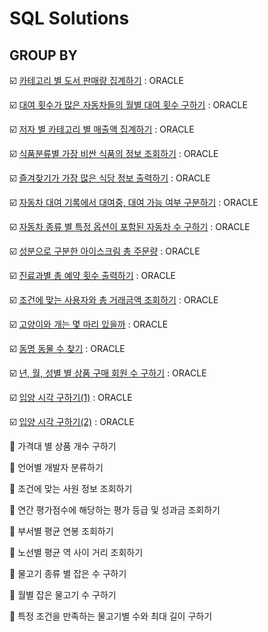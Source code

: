 # SQL Solutions

## GROUP BY

:ballot_box_with_check: [카테고리 별 도서 판매량 집계하기](https://github.com/LeeWooJung/Programmers/tree/main/SQL/GROUP%20BY/%EC%B9%B4%ED%85%8C%EA%B3%A0%EB%A6%AC%20%EB%B3%84%20%EB%8F%84%EC%84%9C%20%ED%8C%90%EB%A7%A4%EB%9F%89%20%EC%A7%91%EA%B3%84%ED%95%98%EA%B8%B0) : ORACLE

:ballot_box_with_check: [대여 횟수가 많은 자동차들의 월별 대여 횟수 구하기](https://github.com/LeeWooJung/Programmers/tree/main/SQL/GROUP%20BY/%EB%8C%80%EC%97%AC%20%ED%9A%9F%EC%88%98%EA%B0%80%20%EB%A7%8E%EC%9D%80%20%EC%9E%90%EB%8F%99%EC%B0%A8%EB%93%A4%EC%9D%98%20%EC%9B%94%EB%B3%84%20%EB%8C%80%EC%97%AC%20%ED%9A%9F%EC%88%98%20%EA%B5%AC%ED%95%98%EA%B8%B0) : ORACLE

:ballot_box_with_check: [저자 별 카테고리 별 매출액 집계하기](https://github.com/LeeWooJung/Programmers/tree/main/SQL/GROUP%20BY/%EC%A0%80%EC%9E%90%20%EB%B3%84%20%EC%B9%B4%ED%85%8C%EA%B3%A0%EB%A6%AC%20%EB%B3%84%20%EB%A7%A4%EC%B6%9C%EC%95%A1%20%EC%A7%91%EA%B3%84%ED%95%98%EA%B8%B0) : ORACLE

:ballot_box_with_check: [식품분류별 가장 비싼 식품의 정보 조회하기](https://github.com/LeeWooJung/Programmers/tree/main/SQL/GROUP%20BY/%EC%8B%9D%ED%92%88%EB%B6%84%EB%A5%98%EB%B3%84%20%EA%B0%80%EC%9E%A5%20%EB%B9%84%EC%8B%BC%20%EC%8B%9D%ED%92%88%EC%9D%98%20%EC%A0%95%EB%B3%B4%20%EC%A1%B0%ED%9A%8C%ED%95%98%EA%B8%B0) : ORACLE

:ballot_box_with_check: [즐겨찾기가 가장 많은 식당 정보 출력하기](https://github.com/LeeWooJung/Programmers/tree/main/SQL/GROUP%20BY/%EC%A6%90%EA%B2%A8%EC%B0%BE%EA%B8%B0%EA%B0%80%20%EA%B0%80%EC%9E%A5%20%EB%A7%8E%EC%9D%80%20%EC%8B%9D%EB%8B%B9%20%EC%A0%95%EB%B3%B4%20%EC%B6%9C%EB%A0%A5%ED%95%98%EA%B8%B0) : ORACLE

:ballot_box_with_check: [자동차 대여 기록에서 대여중, 대여 가능 여부 구분하기](https://github.com/LeeWooJung/Programmers/tree/main/SQL/GROUP%20BY/%EC%9E%90%EB%8F%99%EC%B0%A8%20%EB%8C%80%EC%97%AC%20%EA%B8%B0%EB%A1%9D%EC%97%90%EC%84%9C%20%EB%8C%80%EC%97%AC%EC%A4%91%2C%20%EB%8C%80%EC%97%AC%20%EA%B0%80%EB%8A%A5%20%EC%97%AC%EB%B6%80%20%EA%B5%AC%EB%B6%84%ED%95%98%EA%B8%B0) : ORACLE

:ballot_box_with_check: [자동차 종류 별 특정 옵션이 포함된 자동차 수 구하기](https://github.com/LeeWooJung/Programmers/tree/main/SQL/GROUP%20BY/%EC%9E%90%EB%8F%99%EC%B0%A8%20%EC%A2%85%EB%A5%98%20%EB%B3%84%20%ED%8A%B9%EC%A0%95%20%EC%98%B5%EC%85%98%EC%9D%B4%20%ED%8F%AC%ED%95%A8%EB%90%9C%20%EC%9E%90%EB%8F%99%EC%B0%A8%20%EC%88%98%20%EA%B5%AC%ED%95%98%EA%B8%B0) : ORACLE

:ballot_box_with_check: [성분으로 구분한 아이스크림 총 주문량](https://github.com/LeeWooJung/Programmers/tree/main/SQL/GROUP%20BY/%EC%84%B1%EB%B6%84%EC%9C%BC%EB%A1%9C%20%EA%B5%AC%EB%B6%84%ED%95%9C%20%EC%95%84%EC%9D%B4%EC%8A%A4%ED%81%AC%EB%A6%BC%20%EC%B4%9D%20%EC%A3%BC%EB%AC%B8%EB%9F%89) : ORACLE

:ballot_box_with_check: [진료과별 총 예약 횟수 출력하기](https://github.com/LeeWooJung/Programmers/tree/main/SQL/GROUP%20BY/%EC%A7%84%EB%A3%8C%EA%B3%BC%EB%B3%84%20%EC%B4%9D%20%EC%98%88%EC%95%BD%20%ED%9A%9F%EC%88%98%20%EC%B6%9C%EB%A0%A5%ED%95%98%EA%B8%B0) : ORACLE

:ballot_box_with_check: [조건에 맞는 사용자와 총 거래금액 조회하기](https://github.com/LeeWooJung/Programmers/tree/main/SQL/GROUP%20BY/%EC%A1%B0%EA%B1%B4%EC%97%90%20%EB%A7%9E%EB%8A%94%20%EC%82%AC%EC%9A%A9%EC%9E%90%EC%99%80%20%EC%B4%9D%20%EA%B1%B0%EB%9E%98%EA%B8%88%EC%95%A1%20%EC%A1%B0%ED%9A%8C%ED%95%98%EA%B8%B0) : ORACLE

:ballot_box_with_check: [고양이와 개는 몇 마리 있을까](https://github.com/LeeWooJung/Programmers/tree/main/SQL/GROUP%20BY/%EA%B3%A0%EC%96%91%EC%9D%B4%EC%99%80%20%EA%B0%9C%EB%8A%94%20%EB%AA%87%20%EB%A7%88%EB%A6%AC%20%EC%9E%88%EC%9D%84%EA%B9%8C) : ORACLE

:ballot_box_with_check: [동명 동물 수 찾기](https://github.com/LeeWooJung/Programmers/tree/main/SQL/GROUP%20BY/%EB%8F%99%EB%AA%85%20%EB%8F%99%EB%AC%BC%20%EC%88%98%20%EC%B0%BE%EA%B8%B0) : ORACLE

:ballot_box_with_check: [년, 월, 성별 별 상품 구매 회원 수 구하기](https://github.com/LeeWooJung/Programmers/tree/main/SQL/GROUP%20BY/%EB%85%84%2C%20%EC%9B%94%2C%20%EC%84%B1%EB%B3%84%20%EB%B3%84%20%EC%83%81%ED%92%88%20%EA%B5%AC%EB%A7%A4%20%ED%9A%8C%EC%9B%90%20%EC%88%98%20%EA%B5%AC%ED%95%98%EA%B8%B0) : ORACLE

:ballot_box_with_check: [입양 시각 구하기(1)](https://github.com/LeeWooJung/Programmers/tree/main/SQL/GROUP%20BY/%EC%9E%85%EC%96%91%20%EC%8B%9C%EA%B0%81%20%EA%B5%AC%ED%95%98%EA%B8%B0(1)) : ORACLE

:ballot_box_with_check: [입양 시각 구하기(2)](https://github.com/LeeWooJung/Programmers/tree/main/SQL/GROUP%20BY/%EC%9E%85%EC%96%91%20%EC%8B%9C%EA%B0%81%20%EA%B5%AC%ED%95%98%EA%B8%B0(2)) : ORACLE

:black_square_button: 가격대 별 상품 개수 구하기

:black_square_button: 언어별 개발자 분류하기

:black_square_button: 조건에 맞는 사원 정보 조회하기

:black_square_button: 연간 평가점수에 해당하는 평가 등급 및 성과금 조회하기

:black_square_button: 부서별 평균 연봉 조회하기

:black_square_button: 노선별 평균 역 사이 거리 조회하기

:black_square_button: 물고기 종류 별 잡은 수 구하기

:black_square_button: 월별 잡은 물고기 수 구하기

:black_square_button: 특정 조건을 만족하는 물고기별 수와 최대 길이 구하기